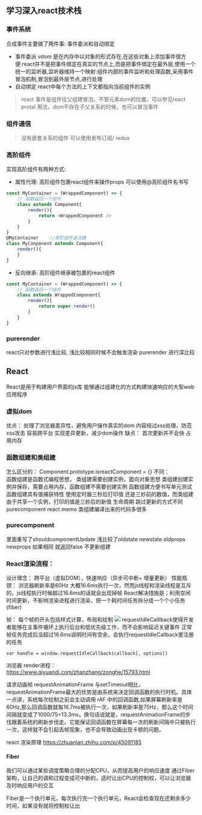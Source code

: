 ## 学习深入react技术栈
### 事件系统
合成事件主要做了两件事: 事件委派和自动绑定
- 事件委派
vdom 是在内存中以对象的形式存在,在这些对象上添加事件很方便.react并不是把事件绑定在真实的节点上,而是把事件绑定在最外层,使用一个统一的监听器,监听器维持一个映射:组件内部的事件监听和处理函数,采用事件冒泡机制,冒泡到最外层节点,进行处理
- 自动绑定
react中每个方法的上下文都指向当前组件的实例
> react 事件是组件往父组建冒泡，不管元素dom的位置，可以参见react protal 用法，dom不存在子父关系的时候，也可以冒泡事件
### 组件通信
> 没有嵌套关系的组件
可以使用发布订阅/ redux
### 高阶组件
实现高阶组件有两种方式:
- 属性代理: 高阶组件包裹react组件来操作props
可以使用@高阶组件名书写
```javascript
const MyContainer = (WrappedComponent) => {
    // 函数返回一个组件
    class extends Component{
        render(){
            return <WrappedConponent />
        }
    }
}
@MyContainer    //高阶组件语法糖
class MyConponent extends Component{
    render(){
    }
}
```

- 反向继承: 高阶组件继承被包裹的react组件
```javascript
const MyContainer = (WrappedComponent) => {
    // 函数返回一个组件
    class extends WrappedComponent{
        render(){
            return super.render()
        }
    }
}
```

### purerender
react只对参数进行浅比较, 浅比较相同时候不会触发渲染
purerender 进行深比较

## React
React是用于构建用户界面的js库
能够通过组建化的方式构建快速响应的大型web应用程序

### 虚拟dom
优点：
处理了浏览器差异性，避免用户操作真实的dom
内容经过xss处理，防范xss攻击
容易跨平台
实现差异更新，减少dom操作
缺点： 
首次更新并不会快
占用内存

### 函数组建和类组建
怎么区分的： Component.prototype.isreactComponent = {}
不同：    
函数组建是函数式编程思想， 类组建需要创建实例，面向对象思想
类组建创建实例并保存，需要占用内存，函数组建不需要创建实例
函数组建方便书写单元测试
函数组建具有值捕获特性   使用定时器三秒后打印值  还是三妙前的数值，而类组建由于共享一个实例，打印的值是三妙后的新值
生命周期
跳过更新的方式不同 purecomponent  react.memo
类组建编译出来的代码多很多

### purecomponent
里面重写了shouldcomponentUpdate 
浅比较了oldstate  newstate   oldprops newprops 如果相同 就返回false 不更新组建

### React渲染流程：
设计理念： 跨平台（虚拟DOM），快速响应（异步可中断+ 增量更新）
性能瓶颈： 浏览器刷新率是60Hz 大概16.6ms执行一次，然而js线程和渲染线程是互斥的，js线程执行时候超过16.6ms的话就会出现掉帧
React解决措施是；利用空闲时间更新，不影响渲染进程进行渲染，把一个耗时间任务拆分成一个个小任务(fiber)

帧：
每个帧的开头包括样式计算，布局和绘制
<img src="./img/帧.png">
requestIdleCalllback使得开发者能够在主事件循环上执行后台和低优先级工作，而不会影响延迟关键事件
正常帧任务完成后没超过16.6ms说明时间有空余，会执行requestIdleCallback里注册的任务
```
var handle = window.requestIdleCallback(callback[, options])
```
浏览器 render进程： https://www.qiyuandi.com/zhanzhang/zonghe/15793.html

请求动画帧 requestAnimationFrame 
与setTimeout相比，requestAnimationFrame最大的优势是由系统来决定回调函数的执行时机。具体一点讲，系统每次绘制之前会主动调用 rAF 中的回调函数,如果屏幕刷新率是60Hz,那么回调函数就每16.7ms被执行一次，如果刷新率是75Hz，那么这个时间间隔就变成了1000/75=13.3ms，换句话说就是，requestAnimationFrame的步伐跟着系统的刷新步伐走。它能保证回调函数在屏幕每一次的刷新间隔中只被执行一次，这样就不会引起丢帧现象，也不会导致动画出现卡顿的问题。

react 渲染原理 https://zhuanlan.zhihu.com/p/45091185

#### Fiber
我们可以通过某些调度策略合理的分配CPU，从而提高用户的响应速度
通过Fiber架构，让自己的调和过程变成可中断的，适时让出CPU的控制权，可以让浏览器及时响应用户的交互

Fiber是一个执行单元，每次执行完一个执行单元，React会检查现在还剩余多少时间，如果没有就将控制权让出